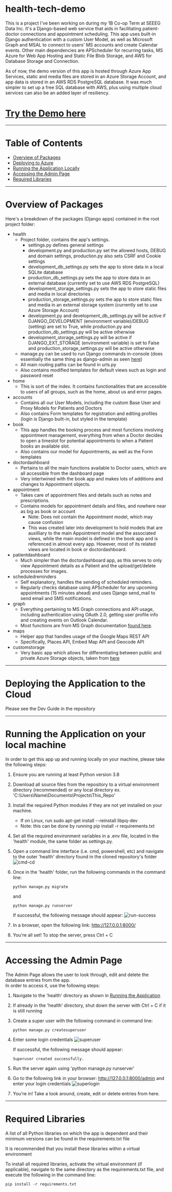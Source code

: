 # health-tech-demo

This is a project I've been working on during my 1B Co-op Term at SEEEG Data Inc.
It's a Django-based web service that aids in facilitating patient-doctor connections and appointment scheduling.
This app uses built-in Django authentication with a custom User Model, as well as Microsoft Graph and MSAL to connect to users' MS accounts and create Calendar events.
Other main dependencies are APScheduler for recurring tasks, MS Azure for Web App Hosting and Static File Blob Storage, and AWS for Database Storage and Connection.

As of now, the demo version of this app is hosted through Azure App Services, static and media files are stored in an Azure Storage Account, and app data is stored in an AWS RDS PostgreSQL database. It was much simpler to set up a free SQL database with AWS, plus using multiple cloud services can also be an added layer of resiliency.

# [Try the Demo here](https://health-tech.azurewebsites.net/)

---

# Table of Contents
- [Overview of Packages](#overview-of-packages)
- [Deploying to Azure](#deploying-the-app-to-the-azure-cloud)
- [Running the Application Locally](#running-the-application-on-your-local-machine)
- [Accessing the Admin Page](#accessing-the-admin-page)
- [Required Libraries](#required-libraries)

---

# Overview of Packages

Here's a breakdown of the packages (Django apps) contained in the root project folder:

- health
    * Project folder, contains the app's settings.
        - settings.py defines general settings
        - development.py and production.py set the allowed hosts, DEBUG and domain settings, production.py also sets CSRF and Cookie settings
        - development_db_settings.py sets the app to store data in a local SQLite database
        - production_db_settings.py sets the app to store data in an external database (currently set to use AWS RDS PostgreSQL)
        - development_storage_settings.py sets the app to store static files and media in local directories
        - production_storage_settings.py sets the app to store static files and media in an external storage system (currently set to use Azure Storage Account)
        - development.py and development_db_settings.py will be active if DJANGO_DEVELOPMENT (environment variable)/DEBUG (setting) are set to True, while production.py and production_db_settings.py will be active otherwise
        - development_storage_settings.py will be active if DJANGO_EXT_STORAGE (environment variable) is set to False and production_storage_settings.py will be active otherwise
    * manage.py can be used to run Django commands in-console (does essentially the same thing as django-admin as seen [here](https://docs.djangoproject.com/en/3.2/ref/django-admin/#available-commands))
    * All main routing paths can be found in urls.py
    * Also contains modified templates for default views such as login and password reset
- home
    * This is sort of the index. It contains functionalities that are accessible to users of all groups, such as the home, about us and error pages.
- accounts
    * Contains all our User Models, including the custom Base User and Proxy Models for Patients and Doctors
    * Also contains Form templates for registration and editing profiles (login is Django built-in, but styled in the template)
- book
    * This app handles the booking process and most functions involving appointment management, everything from when a Doctor decides to open a timeslot for potential appointments to when a Patient books an available slot.
    * Also contains our model for Appointments, as well as the Form templates
- doctordashboard
    * Pertains to all the main functions available to Doctor users, which are all accessible from the dashboard page
    * Very intertwined with the book app and makes lots of additions and changes to Appointment objects.
- appointment
    * Takes care of appointment files and details such as notes and prescriptions.
    * Contains models for appointment details and files, and nowhere near as big as book or account
        - Note: Does not contain the Appointment model, which may cause confusion
        - This was created later into development to hold models that are auxilliary to the main Appointment model and the associated views, while the main model is defined in the book app and is referenced in almost every app. However, most of its related views are located in book or doctordashboard.
- patientdashboard
    * Much simpler than the doctordashboard app, as this serves to only view Appointment details as a Patient and the upload/get/delete processes for images.
- scheduledreminders
    * Self explanatory, handles the sending of scheduled reminders.
    * Regularly checks database using APScheduler for any upcoming appointments (15 minutes ahead) and uses Django send_mail to send email and SMS notifications.
- graph
    * Everything pertaining to MS Graph connections and API usage, including authentication using OAuth 2.0, getting user profile info and creating events on Outlook Calendar.
    * Most functions are from MS Graph documentation [found here](https://docs.microsoft.com/en-us/graph/tutorials/python).
- maps
    * Helper app that handles usage of the Google Maps REST API
    * Specifically, Places API, Embed Map API and Geocode API
- customstorage
    * Very basic app which allows for differentiating between public and private Azure Storage objects, taken from [here](https://django-storages.readthedocs.io/en/latest/backends/azure.html)

---

# Deploying the Application to the Cloud

Please see the Dev Guide in the repository

---

# Running the Application on your local machine

In order to get this app up and running locally on your machine, please take the following steps:

1. Ensure you are running at least Python version 3.8
2. Download all source files from the repository to a virtual environment directory (recommended) or any local directory
    ex. 'C:\Users\Name\Documents\Projects\This_Repo'
3. Install the required Python modules if they are not yet installed on your machine.
    - If on Linux, run sudo apt-get install --reinstall libpq-dev
    - Note: this can be done by running pip install -r requirements.txt
4. Set all the required environment variables in a .env file, located in the 'health' module, the same folder as settings.py.
5. Open a command line interface (i.e. cmd, powershell, etc) and navigate to the outer 'health' directory found in the cloned repository's folder
    ![cmd-cd](/screenshots/cmdline1.png/)
6. Once in the 'health' folder, run the following commands in the command line:
    ```
    python manage.py migrate
    ```
    and
    
    ```
    python manage.py runserver
    ```
    
    If successful, the following message should appear:
    ![run-success](/screenshots/runsuccess.png/)

7. In a browser, open the following link: http://127.0.0.1:8000/
8. You're all set! To stop the server, press Ctrl + C

---

# Accessing the Admin Page

The Admin Page allows the user to look through, edit and delete the database entries from the app.  
In order to access it, use the following steps:  

1. Navigate to the 'health' directory as shown in [Running the Application](#running-locally)
2. If already in the 'health' directory, shut down the server with Ctrl + C if it is still running
3. Create a super user with the following command in command line:
    ```
    python manage.py createsuperuser
    ```
4. Enter some login credentials
    ![superuser](/screenshots/superuser.png)
    
    If successful, the following message should appear:
    ```
    Superuser created successfully.
    ```

5. Run the server again using 'python manage.py runserver'

6. Go to the following link in your browser: http://127.0.0.1:8000/admin and enter your login credentials
    ![superlogin](/screenshots/sulogin.png)  

7. You're in! Take a look around, create, edit or delete entries from here.  

---

# Required Libraries
A list of all Python libraries on which the app is dependent and their minimum versions can be found in the requirements.txt file

It is recommended that you install these libraries within a virtual environment

To install all required libraries, activate the virtual environment (if applicable), navigate to the same directory as the requirements.txt file, and execute the following in the command line:

```
pip install -r requirements.txt
```